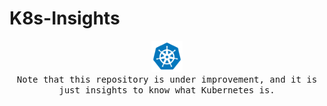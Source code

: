 # K8s-Insights

<p align="center">
  <img src="assets/1.png"  width="50px" height="50px">
  <br>
   <samp>
     Note that this repository is under improvement, and it is just insights to know what Kubernetes is.
  </samp>  
</p>


<!--
### Table of content

1. [.](#desc0)

<a name="desc0"></a>
### 

<img alt="" src="" />
-->
